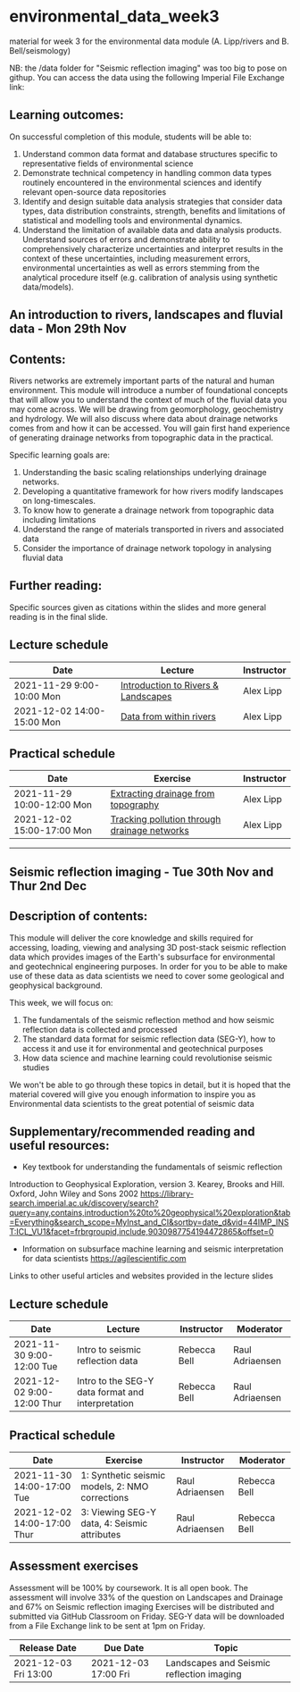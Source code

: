 # environmental_data_week3
material for week 3 for the environmental data module (A. Lipp/rivers and B. Bell/seismology)


NB: the /data folder for "Seismic reflection imaging" was too big to pose on githup. You can access the data using the following Imperial File Exchange link: 


## Learning outcomes:

On successful completion of this module, students will be able to:
1.	Understand common data format and database structures specific to representative fields of environmental science 
2.	Demonstrate technical competency in handling common data types routinely encountered in the environmental sciences and identify relevant open-source data repositories
3.	Identify and design suitable data analysis strategies that consider data types, data distribution constraints, strength, benefits and limitations of statistical and modelling tools and environmental dynamics.
4.	Understand the limitation of available data and data analysis products. Understand sources of errors and demonstrate ability to comprehensively characterize uncertainties and interpret results in the context of these uncertainties, including measurement errors, environmental uncertainties as well as errors stemming from the analytical procedure itself (e.g. calibration of analysis using synthetic data/models). 

## An introduction to rivers, landscapes and fluvial data - Mon 29th Nov 

## Contents: 

Rivers networks are extremely important parts of the natural and human environment. This module will introduce a number of foundational concepts that will allow you to understand the context of much of the fluvial data you may come across. We will be drawing from geomorphology, geochemistry and hydrology. We will also discuss where data about drainage networks comes from and how it can be accessed. You will gain first hand experience of generating drainage networks from topographic data in the practical. 

Specific learning goals are: 
1. Understanding the basic scaling relationships underlying drainage networks. 
2. Developing a quantitative framework for how rivers modify landscapes on long-timescales. 
3. To know how to generate a drainage network from topographic data including limitations
4. Understand the range of materials transported in rivers and associated data
5. Consider the importance of drainage network topology in analysing fluvial data

## Further reading: 

Specific sources given as citations within the slides and more general reading is in the final slide.


## Lecture schedule

|Date                      | Lecture                             |Instructor |
|--------------------------|-------------------------------------|------------|
|2021-11-29 9:00-10:00 Mon | [Introduction to Rivers & Landscapes](https://imperiallondon-my.sharepoint.com/:p:/g/personal/agl18_ic_ac_uk/EaYaQsOsqYZDt1Ua-52HhkgBVLi-UCfRiHXo12m7CyLYMA?e=UA1QcC)     | Alex Lipp  |
|2021-12-02 14:00-15:00 Mon | [Data from within rivers](https://github.com/ese-msc-2021/environmental_data_week3/blob/main/rivers_lecture_pt2.pptx)    | Alex Lipp |     

## Practical schedule
|Date                      | Exercise                             |Instructor |
|--------------------------|-------------------------------------|------------|
|2021-11-29 10:00-12:00 Mon | [Extracting drainage from topography](https://github.com/ese-msc-2021/environmental_data_week3/tree/main/rivers_practicals)      | Alex Lipp  |
|2021-12-02 15:00-17:00 Mon | [Tracking pollution through drainage networks](https://github.com/ese-msc-2021/environmental_data_week3/tree/main/rivers_practicals)   | Alex Lipp |     



***


## Seismic reflection imaging - Tue 30th Nov and Thur 2nd Dec

## Description of contents:

This module will deliver the core knowledge and skills required for accessing, loading, viewing and analysing 3D post-stack seismic reflection data which provides images of the Earth's subsurface for environmental and geotechnical engineering purposes. In order for you to be able to make use of these data as data scientists we need to cover some geological and geophysical background. 

This week, we will focus on: 
1. The fundamentals of the seismic reflection method and how seismic reflection data is collected and processed
2. The standard data format for seismic reflection data (SEG-Y), how to access it and use it for environmental and geotechnical purposes
3. How data science and machine learning could revolutionise seismic studies

We won't be able to go through these topics in detail, but it is hoped that the material covered will give you enough information to inspire you as Environmental data scientists to the great potential of seismic data



## Supplementary/recommended reading and useful resources:
* Key textbook for understanding the fundamentals of seismic reflection

Introduction to Geophysical Exploration, version 3. Kearey, Brooks and Hill. Oxford, John Wiley and Sons 2002
https://library-search.imperial.ac.uk/discovery/search?query=any,contains,introduction%20to%20geophysical%20exploration&tab=Everything&search_scope=MyInst_and_CI&sortby=date_d&vid=44IMP_INST:ICL_VU1&facet=frbrgroupid,include,9030987754194472865&offset=0

* Information on subsurface machine learning and seismic interpretation for data scientists
https://agilescientific.com

Links to other useful articles and websites provided in the lecture slides



## Lecture schedule

|Date                      | Lecture                             |Instructor  |Moderator   |
|--------------------------|-------------------------------------|------------|------------|
|2021-11-30 9:00-12:00 Tue | Intro to seismic reflection data     | Rebecca Bell        | Raul Adriaensen    |
|2021-12-02 9:00-12:00 Thur | Intro to the SEG-Y data format and interpretation     | Rebecca Bell        | Raul Adriaensen   |

## Practical schedule

|Date                      | Exercise                           |Instructor  |Moderator   |
|--------------------------|-------------------------------------|------------|------------|
|2021-11-30 14:00-17:00 Tue | 1: Synthetic seismic models, 2: NMO corrections     | Raul Adriaensen       | Rebecca Bell    |
|2021-12-02 14:00-17:00 Thur | 3: Viewing SEG-Y data, 4: Seismic attributes     | Raul Adriaensen      | Rebecca Bell   |



## Assessment exercises
Assessment will be 100% by coursework. It is all open book. 
The assessment will involve 33% of the question on Landscapes and Drainage and 67% on Seismic reflection imaging
Exercises will be distributed and submitted via GitHub Classroom on Friday. SEG-Y data will be downloaded from a File Exchange link to be sent at 1pm on Friday.

|Release Date         | Due Date            | Topic                             |
|---------------------|---------------------|-----------------------------------|
|2021-12-03 Fri 13:00 | 2021-12-03 17:00 Fri| Landscapes and Seismic reflection imaging |
